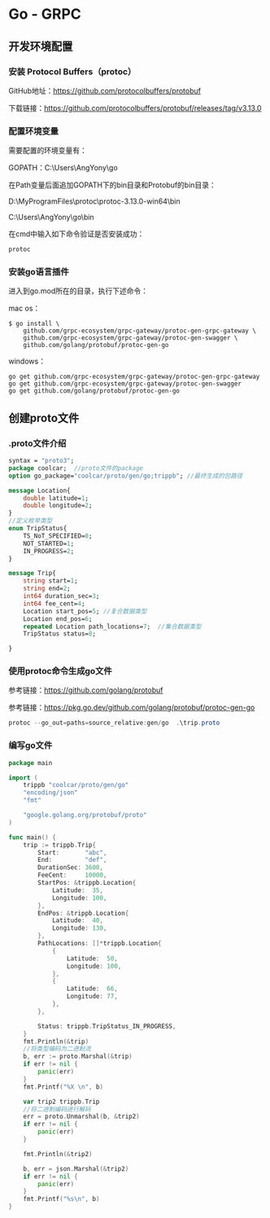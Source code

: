 # Go - GRPC



## 开发环境配置

### 安装 Protocol Buffers（protoc）

GitHub地址：https://github.com/protocolbuffers/protobuf

下载链接：https://github.com/protocolbuffers/protobuf/releases/tag/v3.13.0

### 配置环境变量

需要配置的环境变量有：

GOPATH：C:\Users\AngYony\go

在Path变量后面追加GOPATH下的bin目录和Protobuf的bin目录：

D:\MyProgramFiles\protoc\protoc-3.13.0-win64\bin

C:\Users\AngYony\go\bin

在cmd中输入如下命令验证是否安装成功：

```powershell
protoc
```

### 安装go语言插件

进入到go.mod所在的目录，执行下述命令：

mac os：

```
$ go install \
    github.com/grpc-ecosystem/grpc-gateway/protoc-gen-grpc-gateway \
    github.com/grpc-ecosystem/grpc-gateway/protoc-gen-swagger \
    github.com/golang/protobuf/protoc-gen-go
```

windows：

```
go get github.com/grpc-ecosystem/grpc-gateway/protoc-gen-grpc-gateway
go get github.com/grpc-ecosystem/grpc-gateway/protoc-gen-swagger
go get github.com/golang/protobuf/protoc-gen-go
```



## 创建proto文件

### .proto文件介绍

```protobuf
syntax = "proto3";
package coolcar;  //proto文件的package
option go_package="coolcar/proto/gen/go;trippb"; //最终生成的包路径

message Location{
    double latitude=1;
    double longitude=2;
}
//定义枚举类型
enum TripStatus{
    TS_NoT_SPECIFIED=0;
    NOT_STARTED=1;
    IN_PROGRESS=2;
}

message Trip{
    string start=1;
    string end=2;
    int64 duration_sec=3;
    int64 fee_cent=4;
    Location start_pos=5; //复合数据类型
    Location end_pos=6;
    repeated Location path_locations=7;  //集合数据类型
    TripStatus status=8;

}

```

### 使用protoc命令生成go文件

参考链接：https://github.com/golang/protobuf

参考链接：https://pkg.go.dev/github.com/golang/protobuf/protoc-gen-go

```powershell
protoc --go_out=paths=source_relative:gen/go  .\trip.proto
```

### 编写go文件

```go
package main

import (
	trippb "coolcar/proto/gen/go" 
	"encoding/json"
	"fmt"

	"google.golang.org/protobuf/proto"
)

func main() {
	trip := trippb.Trip{
		Start:       "abc",
		End:         "def",
		DurationSec: 3600,
		FeeCent:     10000,
		StartPos: &trippb.Location{
			Latitude:  35,
			Longitude: 100,
		},
		EndPos: &trippb.Location{
			Latitude:  40,
			Longitude: 130,
		},
		PathLocations: []*trippb.Location{
			{
				Latitude:  50,
				Longitude: 100,
			},
			{
				Latitude:  66,
				Longitude: 77,
			},
		},

		Status: trippb.TripStatus_IN_PROGRESS,
	}
	fmt.Println(&trip)
	//将类型编码为二进制流
	b, err := proto.Marshal(&trip)
	if err != nil {
		panic(err)
	}
	fmt.Printf("%X \n", b)

	var trip2 trippb.Trip
	//将二进制编码进行解码
	err = proto.Unmarshal(b, &trip2)
	if err != nil {
		panic(err)
	}

	fmt.Println(&trip2)

	b, err = json.Marshal(&trip2)
	if err != nil {
		panic(err)
	}
	fmt.Printf("%s\n", b)
}
```

























